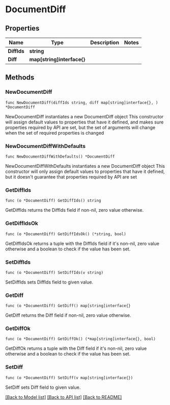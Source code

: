 # DocumentDiff

## Properties

Name | Type | Description | Notes
------------ | ------------- | ------------- | -------------
**DiffIds** | **string** |  | 
**Diff** | **map[string]interface{}** |  | 

## Methods

### NewDocumentDiff

`func NewDocumentDiff(diffIds string, diff map[string]interface{}, ) *DocumentDiff`

NewDocumentDiff instantiates a new DocumentDiff object
This constructor will assign default values to properties that have it defined,
and makes sure properties required by API are set, but the set of arguments
will change when the set of required properties is changed

### NewDocumentDiffWithDefaults

`func NewDocumentDiffWithDefaults() *DocumentDiff`

NewDocumentDiffWithDefaults instantiates a new DocumentDiff object
This constructor will only assign default values to properties that have it defined,
but it doesn't guarantee that properties required by API are set

### GetDiffIds

`func (o *DocumentDiff) GetDiffIds() string`

GetDiffIds returns the DiffIds field if non-nil, zero value otherwise.

### GetDiffIdsOk

`func (o *DocumentDiff) GetDiffIdsOk() (*string, bool)`

GetDiffIdsOk returns a tuple with the DiffIds field if it's non-nil, zero value otherwise
and a boolean to check if the value has been set.

### SetDiffIds

`func (o *DocumentDiff) SetDiffIds(v string)`

SetDiffIds sets DiffIds field to given value.


### GetDiff

`func (o *DocumentDiff) GetDiff() map[string]interface{}`

GetDiff returns the Diff field if non-nil, zero value otherwise.

### GetDiffOk

`func (o *DocumentDiff) GetDiffOk() (*map[string]interface{}, bool)`

GetDiffOk returns a tuple with the Diff field if it's non-nil, zero value otherwise
and a boolean to check if the value has been set.

### SetDiff

`func (o *DocumentDiff) SetDiff(v map[string]interface{})`

SetDiff sets Diff field to given value.



[[Back to Model list]](../README.md#documentation-for-models) [[Back to API list]](../README.md#documentation-for-api-endpoints) [[Back to README]](../README.md)


